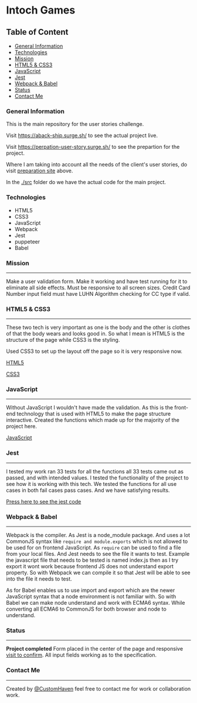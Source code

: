# Intoch Games

## Table of Content

- [General Information](https://github.com/CustomHaven/user-story#general-information)
- [Technologies](https://github.com/CustomHaven/user-story#technologies)
- [Mission](https://github.com/CustomHaven/user-story#mission)
- [HTML5 & CSS3](https://github.com/CustomHaven/user-story#HTML5-&-CSS3)
- [JavaScript](https://github.com/CustomHaven/user-story#JavaScript)
- [Jest](https://github.com/CustomHaven/user-story#Jest)
- [Webpack & Babel](https://github.com/CustomHaven/user-story#webpack-&-Babel)
- [Status](https://github.com/CustomHaven/user-story#Status)
- [Contact Me](https://github.com/CustomHaven/user-story#Contact-me)

### General Information

This is the main repository for the user stories challenge.

Visit https://aback-ship.surge.sh/ to see the actual project live.

Visit https://perpation-user-story.surge.sh/ to see the prepartion for the project.

Where I am taking into account all the needs of the client's user stories, do visit [preparation site](https://perpation-user-story.surge.sh/) above.



In the [./src](https://github.com/CustomHaven/user-story/tree/master/src) folder do we have the actual code for the main project. 


### Technologies

- HTML5
- CSS3
- JavaScript
- Webpack
- Jest
- puppeteer
- Babel

### Mission
---

Make a user validation form. Make it working and have test running for it to eliminate all side effects. Must be responsive to all screen sizes. Credit Card Number input field must have LUHN Algorithm checking for CC type if valid.

### HTML5 & CSS3
---

These two tech is very important as one is the body and the other is clothes of that the body wears and looks good in. So what I mean is HTML5 is the structure of the page while CSS3 is the styling.

Used CSS3 to set up the layout off the page so it is very responsive now.

[HTML5](https://github.com/CustomHaven/user-story/blob/master/src/index.html)

[CSS3](https://github.com/CustomHaven/user-story/blob/master/src/main.css)


### JavaScript
---

Without JavaScript I wouldn't have made the validation. As this is the front-end technology that is used with HTML5 to make the page structure interactive. Created the functions which made up for the majority of the project here.

[JavaScript](https://github.com/CustomHaven/user-story/blob/master/src/index.js)

### Jest
---

I tested my work ran 33 tests for all the functions all 33 tests came out as passed, and with intended values. I tested the functionality of the project to see how it is working with this tech. We tested the functions for all use cases in both fail cases pass cases. And we have satisfying results.

[Press here to see the jest code](https://github.com/CustomHaven/user-story/blob/master/src/index.test.js)

### Webpack & Babel
---

Webpack is the compiler. As Jest is a node_module package. And uses a lot CommonJS syntax like ``require and module.exports`` which is not allowed to be used for on frontend JavaScript. As ``require`` can be used to find a file from your local files. And Jest needs to see the file it wants to test. Example the javascript file that needs to be tested is named index.js then as I try export it wont work because frontend JS does not understand export property. So with Webpack we can compile it so that Jest will be able to see into the file it needs to test.

As for Babel enables us to use import and export which are the newer JavaScript syntax that a node environment is not familiar with. So with Babel we can make node understand and work with ECMA6 syntax. While converting all ECMA6 to CommonJS for both browser and node to understand.


### Status
---

**Project completed** Form placed in the center of the page and responsive [visit to confirm](https://aback-ship.surge.sh/). All input fields working as to the specification.


### Contact Me
---
Created by [@CustomHaven](https://github.com/CustomHaven) feel free to contact me for work or collaboration work.


